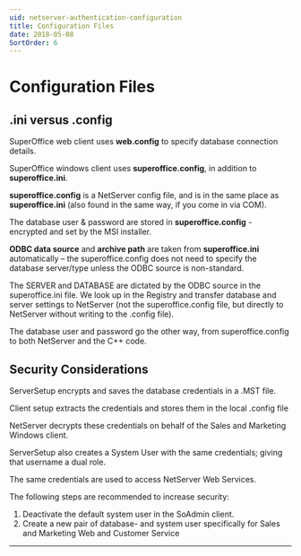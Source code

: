 ```yaml
---
uid: netserver-authentication-configuration
title: Configuration Files
date: 2018-05-08
SortOrder: 6
---
```

# Configuration Files

## .ini versus .config

SuperOffice web client uses **web.config** to specify database connection details.

SuperOffice windows client uses **superoffice.config**, in addition to **superoffice.ini**.

**superoffice.config** is a NetServer config file, and is in the same place as **superoffice.ini** (also found in the same way, if you come in via COM).

The database user & password are stored in **superoffice.config** - encrypted and set by the MSI installer.

**ODBC data source** and **archive path** are taken from **superoffice.ini** automatically – the superoffice.config does not need to specify the database server/type unless the ODBC source is non-standard.

The SERVER and DATABASE are dictated by the ODBC source in the superoffice.ini file. We look up in the Registry and transfer database and server settings to NetServer (not the superoffice.config file, but directly to NetServer without writing to the .config file).

The database user and password go the other way, from superoffice.config to both NetServer and the C++ code.

## Security Considerations

ServerSetup encrypts and saves the database credentials in a .MST file.

Client setup extracts the credentials and stores them in the local .config file

NetServer decrypts these credentials on behalf of the Sales and Marketing Windows client.

ServerSetup also creates a System User with the same credentials; giving that username a dual role.

The same credentials are used to access NetServer Web Services.

The following steps are recommended to increase security:

1. Deactivate the default system user in the SoAdmin client.
2. Create a new pair of database- and system user specifically for Sales and Marketing Web and Customer Service

---

